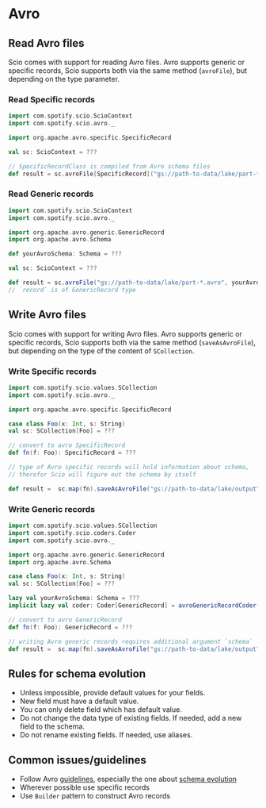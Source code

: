 # Avro

## Read Avro files

Scio comes with support for reading Avro files. Avro supports generic or specific records, Scio supports both via the same method (`avroFile`), but depending on the type parameter.

### Read Specific records

```scala mdoc:compile-only
import com.spotify.scio.ScioContext
import com.spotify.scio.avro._

import org.apache.avro.specific.SpecificRecord

val sc: ScioContext = ???

// SpecificRecordClass is compiled from Avro schema files
def result = sc.avroFile[SpecificRecord]("gs://path-to-data/lake/part-*.avro")
```

### Read Generic records

```scala mdoc:compile-only
import com.spotify.scio.ScioContext
import com.spotify.scio.avro._

import org.apache.avro.generic.GenericRecord
import org.apache.avro.Schema

def yourAvroSchema: Schema = ???

val sc: ScioContext = ???

def result = sc.avroFile("gs://path-to-data/lake/part-*.avro", yourAvroSchema)
// `record` is of GenericRecord type
```

## Write Avro files

Scio comes with support for writing Avro files. Avro supports generic or specific records, Scio supports both via the same method (`saveAsAvroFile`), but depending on the type of the content of `SCollection`.

### Write Specific records

```scala mdoc:compile-only
import com.spotify.scio.values.SCollection
import com.spotify.scio.avro._

import org.apache.avro.specific.SpecificRecord

case class Foo(x: Int, s: String)
val sc: SCollection[Foo] = ???

// convert to avro SpecificRecord
def fn(f: Foo): SpecificRecord = ???

// type of Avro specific records will hold information about schema,
// therefor Scio will figure out the schema by itself

def result =  sc.map(fn).saveAsAvroFile("gs://path-to-data/lake/output")
```

### Write Generic records

```scala mdoc:compile-only
import com.spotify.scio.values.SCollection
import com.spotify.scio.coders.Coder
import com.spotify.scio.avro._

import org.apache.avro.generic.GenericRecord
import org.apache.avro.Schema

case class Foo(x: Int, s: String)
val sc: SCollection[Foo] = ???

lazy val yourAvroSchema: Schema = ???
implicit lazy val coder: Coder[GenericRecord] = avroGenericRecordCoder(yourAvroSchema)

// convert to avro GenericRecord
def fn(f: Foo): GenericRecord = ???

// writing Avro generic records requires additional argument `schema`
def result =  sc.map(fn).saveAsAvroFile("gs://path-to-data/lake/output", schema = yourAvroSchema)
```

## Rules for schema evolution

* Unless impossible, provide default values for your fields.
* New field must have a default value.
* You can only delete field which has default value.
* Do not change the data type of existing fields. If needed, add a new field to the schema.
* Do not rename existing fields. If needed, use aliases.

## Common issues/guidelines

* Follow Avro [guidelines](https://avro.apache.org/docs/current/spec.html), especially the one about [schema evolution](http://avro.apache.org/docs/current/spec.html#Schema+Resolution)
* Wherever possible use specific records
* Use `Builder` pattern to construct Avro records
